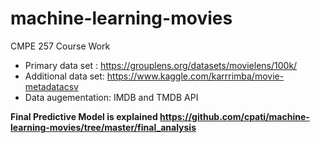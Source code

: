 # machine-learning-movies
CMPE 257 Course Work<Br>
* Primary data set : https://grouplens.org/datasets/movielens/100k/<br>
* Additional data set: https://www.kaggle.com/karrrimba/movie-metadatacsv<br>
* Data augementation: IMDB and TMDB API<br>
  
  
 **Final Predictive Model is explained https://github.com/cpati/machine-learning-movies/tree/master/final_analysis**
